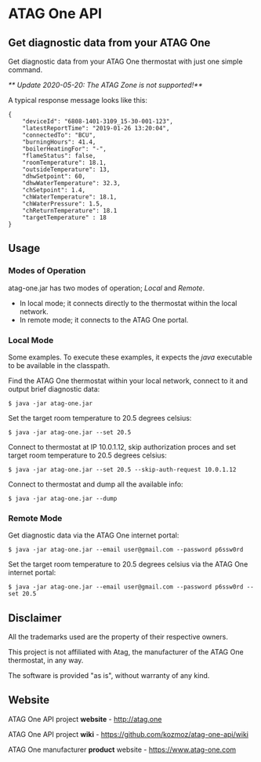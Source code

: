 # ATAG One API
## Get diagnostic data from your ATAG One

Get diagnostic data from your ATAG One thermostat with just one simple command.

_** Update 2020-05-20: The ATAG Zone is not supported!**_

A typical response message looks like this:

    {
        "deviceId": "6808-1401-3109_15-30-001-123",
        "latestReportTime": "2019-01-26 13:20:04",
        "connectedTo": "BCU",
        "burningHours": 41.4,
        "boilerHeatingFor": "-",
        "flameStatus": false,
        "roomTemperature": 18.1,
        "outsideTemperature": 13,
        "dhwSetpoint": 60,
        "dhwWaterTemperature": 32.3,
        "chSetpoint": 1.4,
        "chWaterTemperature": 18.1,
        "chWaterPressure": 1.5,
        "chReturnTemperature": 18.1
        "targetTemperature" : 18
    }

## Usage
### Modes of Operation

atag-one.jar has two modes of operation; _Local_ and _Remote_.  

* In local mode; it connects directly to the thermostat within the local network. 
* In remote mode; it connects to the ATAG One portal.

### Local Mode

Some examples. To execute these examples, it expects the _java_ executable to be available in the classpath.   

Find the ATAG One thermostat within your local network, connect to it and output brief diagnostic data: 

    $ java -jar atag-one.jar

Set the target room temperature to 20.5 degrees celsius:

    $ java -jar atag-one.jar --set 20.5

Connect to thermostat at IP 10.0.1.12, skip authorization proces and set target room temperature to 20.5 degrees celsius:

    $ java -jar atag-one.jar --set 20.5 --skip-auth-request 10.0.1.12

Connect to thermostat and dump all the available info:

    $ java -jar atag-one.jar --dump

### Remote Mode

Get diagnostic data via the ATAG One internet portal:

    $ java -jar atag-one.jar --email user@gmail.com --password p6ssw0rd

Set the target room temperature to 20.5 degrees celsius via the ATAG One internet portal:

    $ java -jar atag-one.jar --email user@gmail.com --password p6ssw0rd --set 20.5

## Disclaimer

All the trademarks used are the property of their respective owners. 

This project is not affiliated with Atag, the manufacturer of the ATAG One thermostat, in any way.
 
The software is provided "as is", without warranty of any kind.

## Website

ATAG One API project **website** - http://atag.one

ATAG One API project **wiki** - https://github.com/kozmoz/atag-one-api/wiki
 
ATAG One manufacturer **product** website - https://www.atag-one.com  

